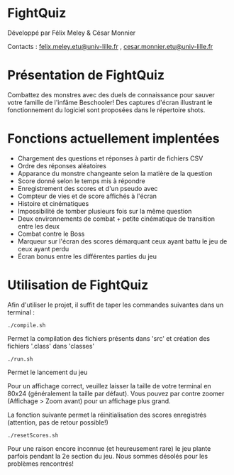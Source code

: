 FightQuiz
===========

Développé par Félix Meley & César Monnier

Contacts : felix.meley.etu@univ-lille.fr , cesar.monnier.etu@univ-lille.fr


# Présentation de FightQuiz

Combattez des monstres avec des duels de connaissance pour sauver votre famille de l'infâme Beschooler!
Des captures d'écran illustrant le fonctionnement du logiciel sont proposées dans le répertoire shots.


# Fonctions actuellement implentées

- Chargement des questions et réponses à partir de fichiers CSV
- Ordre des réponses aléatoires
- Apparance du monstre changeante selon la matière de la question
- Score donné selon le temps mis à répondre
- Enregistrement des scores et d'un pseudo avec
- Compteur de vies et de score affichés à l'écran
- Histoire et cinématiques
- Impossibilité de tomber plusieurs fois sur la même question
- Deux environnements de combat + petite cinématique de transition entre les deux
- Combat contre le Boss
- Marqueur sur l'écran des scores démarquant ceux ayant battu le jeu de ceux ayant perdu
- Écran bonus entre les différentes parties du jeu


# Utilisation de FightQuiz

Afin d'utiliser le projet, il suffit de taper les commandes suivantes dans un terminal :

```
./compile.sh
```
Permet la compilation des fichiers présents dans 'src' et création des fichiers '.class' dans 'classes'

```
./run.sh
```
Permet le lancement du jeu

Pour un affichage correct, veuillez laisser la taille de votre terminal en 80x24 (généralement la taille par défaut).
Vous pouvez par contre zoomer (Affichage > Zoom avant) pour un affichage plus grand.

La fonction suivante permet la réinitialisation des scores enregistrés (attention, pas de retour possible!)

```
./resetScores.sh
```

Pour une raison encore inconnue (et heureusement rare) le jeu plante parfois pendant la 2e section du jeu.
Nous sommes désolés pour les problèmes rencontrés!
